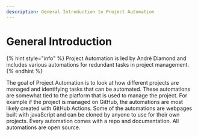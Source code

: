 ```yaml
---
description: General Introduction to Project Automation
---
```


# General Introduction

{% hint style="info" %}
Project Automation is led by André Diamond and includes various automations for redundant tasks in project management.
{% endhint %}

The goal of Project Automation is to look at how different projects are managed and identifying tasks that can be automated. These automations are somewhat tied to the platform that is used to manage the project. For example if the project is managed on GitHub, the automations are most likely created with GitHub Actions. Some of the automations are webpages built with javaScript and can be cloned by anyone to use for their own projects. Every automation comes with a repo and documentation. All automations are open source.

